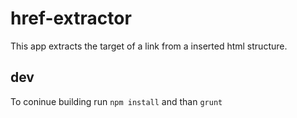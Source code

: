 # href-extractor

This app extracts the target of a link from a inserted html structure.

## dev

To coninue building run 
`npm install`
and than 
`grunt`